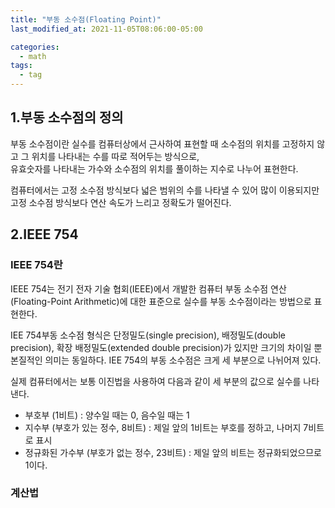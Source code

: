 ```yaml
---
title: "부동 소수점(Floating Point)"
last_modified_at: 2021-11-05T08:06:00-05:00

categories:
  - math
tags:
  - tag
---
```


## 1.부동 소수점의 정의

부동 소수점이란 실수를 컴퓨터상에서 근사하여 표현할 때 소수점의 위치를 고정하지 않고 그 위치를 나타내는 수를 따로 적어두는 방식으로,  
유효숫자를 나타내는 가수와 소수점의 위치를 풀이하는 지수로 나누어 표현한다.

컴퓨터에서는 고정 소수점 방식보다 넓은 범위의 수를 나타낼 수 있어 많이 이용되지만 고정 소수점 방식보다 연산 속도가 느리고 정확도가 떨어진다.

## 2.IEEE 754

### IEEE 754란
IEEE 754는 전기 전자 기술 협회(IEEE)에서 개발한 컴퓨터 부동 소수점 연산(Floating-Point Arithmetic)에 대한 표준으로
실수를 부동 소수점이라는 방법으로 표현한다.

IEE 754부동 소수점 형식은 단정밀도(single precision), 배정밀도(double precision), 확장 배정밀도(extended double precision)가 있지만 크기의 차이일 뿐 본질적인 의미는 동일하다.
IEE 754의 부동 소수점은 크게 세 부분으로 나뉘어져 있다.

실제 컴퓨터에서는 보통 이진법을 사용하여 다음과 같이 세 부분의 값으로 실수를 나타낸다.
- 부호부 (1비트) : 양수일 때는 0, 음수일 때는 1
- 지수부 (부호가 있는 정수, 8비트) : 제일 앞의 1비트는 부호를 정하고, 나머지 7비트로 표시
- 정규화된 가수부 (부호가 없는 정수, 23비트) : 제일 앞의 비트는 정규화되었으므로 1이다.

### 계산법
